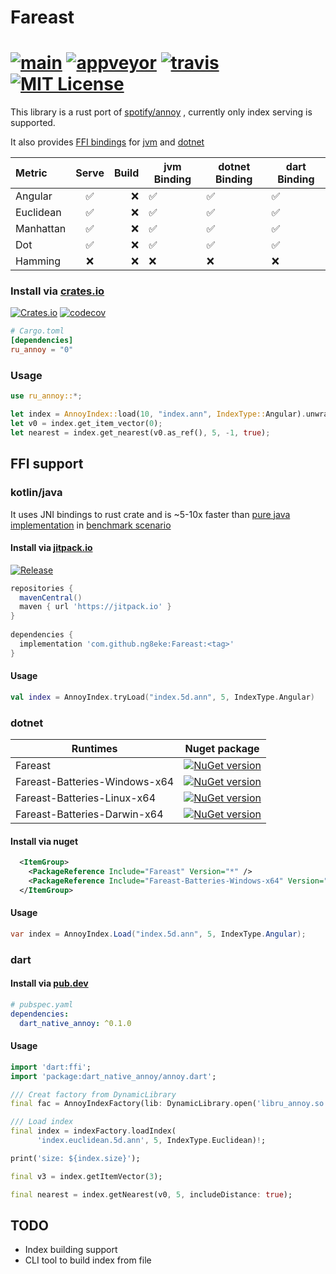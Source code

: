# Fareast

[![main](https://github.com/ng8eke/fareast/actions/workflows/main.yml/badge.svg)](https://github.com/ng8eke/fareast/actions/workflows/main.yml)
[![appveyor](https://ci.appveyor.com/api/projects/status/ux13ive7vhsg32el/branch/master?svg=true)](https://ci.appveyor.com/project/ng8eke/fareast/branch/master)
[![travis](https://travis-ci.com/ng8eke/fareast.svg?branch=master)](https://travis-ci.com/github/ng8eke/fareast)
[![MIT License](https://img.shields.io/github/license/ng8eke/fareast.svg)](https://github.com/ng8eke/fareast/blob/master/LICENSE)
========
<!-- [![Build Status](https://img.shields.io/travis/ng8eke/fareast/master.svg)](https://travis-ci.org/ng8eke/fareast) -->

This library is a rust port of [spotify/annoy](https://github.com/spotify/annoy) , currently only index serving is supported.

It also provides [FFI bindings](https://github.com/ng8eke/fareast#ffi-support) for [jvm](https://github.com/ng8eke/fareast#kotlinjava) and [dotnet](https://github.com/ng8eke/fareast#dotnet)

Metric | Serve | Build | jvm Binding | dotnet Binding | dart Binding
| :--- | :---: | ---: | -- | -- | -- |
Angular | ✅ | ❌ | ✅ | ✅ | ✅
Euclidean | ✅ | ❌ | ✅ | ✅ | ✅
Manhattan | ✅ | ❌ | ✅ | ✅ | ✅
Dot | ✅ | ❌ | ✅ | ✅ | ✅
Hamming | ❌ | ❌ | ❌ | ❌  | ❌

### Install via [crates.io](https://crates.io/crates/ru_annoy)
[![Crates.io](https://img.shields.io/crates/v/ru_annoy.svg)](https://crates.io/crates/ru_annoy)
[![codecov](https://codecov.io/gh/ng8eke/fareast/branch/master/graph/badge.svg?token=jVO7N0AVTH)](https://codecov.io/gh/ng8eke/fareast)
```toml
# Cargo.toml
[dependencies]
ru_annoy = "0"
```

### Usage
```rust
use ru_annoy::*;

let index = AnnoyIndex::load(10, "index.ann", IndexType::Angular).unwrap();
let v0 = index.get_item_vector(0);
let nearest = index.get_nearest(v0.as_ref(), 5, -1, true);
```

## FFI support

### kotlin/java

It uses JNI bindings to rust crate and is ~5-10x faster than [pure java implementation](https://github.com/spotify/annoy-java) in [benchmark scenario](https://github.com/ng8eke/fareast/tree/master/bench)
#### Install via [jitpack.io](https://jitpack.io/#ng8eke/fareast)
[![Release](https://jitpack.io/v/ng8eke/fareast.svg)](https://jitpack.io/#ng8eke/fareast)
```gradle
repositories {
  mavenCentral()
  maven { url 'https://jitpack.io' }
}
  
dependencies {
  implementation 'com.github.ng8eke:Fareast:<tag>'
}
```
#### Usage
```kotlin
val index = AnnoyIndex.tryLoad("index.5d.ann", 5, IndexType.Angular)
```

### dotnet

| Runtimes                      | Nuget package                                                                                                                                 |
| ----------------------------- | --------------------------------------------------------------------------------------------------------------------------------------------- |
| Fareast                       | [![NuGet version](https://buildstats.info/nuget/Fareast)](https://www.nuget.org/packages/Fareast)                                             |
| Fareast-Batteries-Windows-x64 | [![NuGet version](https://buildstats.info/nuget/Fareast-Batteries-Windows-x64)](https://www.nuget.org/packages/Fareast-Batteries-Windows-x64) |
| Fareast-Batteries-Linux-x64   | [![NuGet version](https://buildstats.info/nuget/Fareast-Batteries-Linux-x64)](https://www.nuget.org/packages/Fareast-Batteries-Linux-x64)     |
| Fareast-Batteries-Darwin-x64  | [![NuGet version](https://buildstats.info/nuget/Fareast-Batteries-Darwin-x64)](https://www.nuget.org/packages/Fareast-Batteries-Darwin-x64)   |

#### Install via nuget
```xml
  <ItemGroup>
    <PackageReference Include="Fareast" Version="*" />
    <PackageReference Include="Fareast-Batteries-Windows-x64" Version="*" />
  </ItemGroup>
```
#### Usage
```csharp
var index = AnnoyIndex.Load("index.5d.ann", 5, IndexType.Angular);
```

### dart

#### Install via [pub.dev](https://pub.dev/packages/dart_native_annoy)

```yaml
# pubspec.yaml
dependencies:
  dart_native_annoy: ^0.1.0
```
#### Usage
```dart
import 'dart:ffi';
import 'package:dart_native_annoy/annoy.dart';

/// Creat factory from DynamicLibrary
final fac = AnnoyIndexFactory(lib: DynamicLibrary.open('libru_annoy.so'));

/// Load index
final index = indexFactory.loadIndex(
      'index.euclidean.5d.ann', 5, IndexType.Euclidean)!;

print('size: ${index.size}');

final v3 = index.getItemVector(3);

final nearest = index.getNearest(v0, 5, includeDistance: true);
```


## TODO
+ Index building support
+ CLI tool to build index from file
